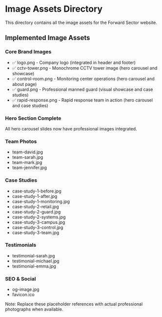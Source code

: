 # Image Assets Directory

This directory contains all the image assets for the Forward Sector website.

## Implemented Image Assets

### Core Brand Images
- ✅ logo.png - Company logo (integrated in header and footer)
- ✅ cctv-tower.png - Monochrome CCTV tower image (hero carousel and showcase)
- ✅ control-room.png - Monitoring center operations (hero carousel and about page)
- ✅ guard.png - Professional manned guard (visual showcase and case studies)
- ✅ rapid-response.png - Rapid response team in action (hero carousel and case studies)

### Hero Section Complete
All hero carousel slides now have professional images integrated.

### Team Photos
- team-david.jpg
- team-sarah.jpg
- team-mark.jpg
- team-jennifer.jpg

### Case Studies
- case-study-1-before.jpg
- case-study-1-after.jpg
- case-study-1-monitoring.jpg
- case-study-2-retail.jpg
- case-study-2-guard.jpg
- case-study-2-systems.jpg
- case-study-3-campus.jpg
- case-study-3-control.jpg
- case-study-3-team.jpg

### Testimonials
- testimonial-sarah.jpg
- testimonial-michael.jpg
- testimonial-emma.jpg

### SEO & Social
- og-image.jpg
- favicon.ico

Note: Replace these placeholder references with actual professional photographs when available. 